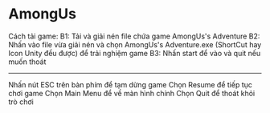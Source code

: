 # AmongUs
Cách tải game:
B1: Tải và giải nén file chứa game AmongUs's Adventure
B2: Nhấn vào file vừa giải nén và chọn AmongUs's Adventure.exe
(ShortCut hay Icon Unity đều được) để trải nghiệm game
B3: Nhấn start để vào và quit nếu muốn thoát

--------
Nhấn nút ESC trên bàn phím để tạm dừng game
Chọn Resume để tiếp tục chơi game
Chọn Main Menu để về màn hình chính
Chọn Quit để thoát khỏi trò chơi

